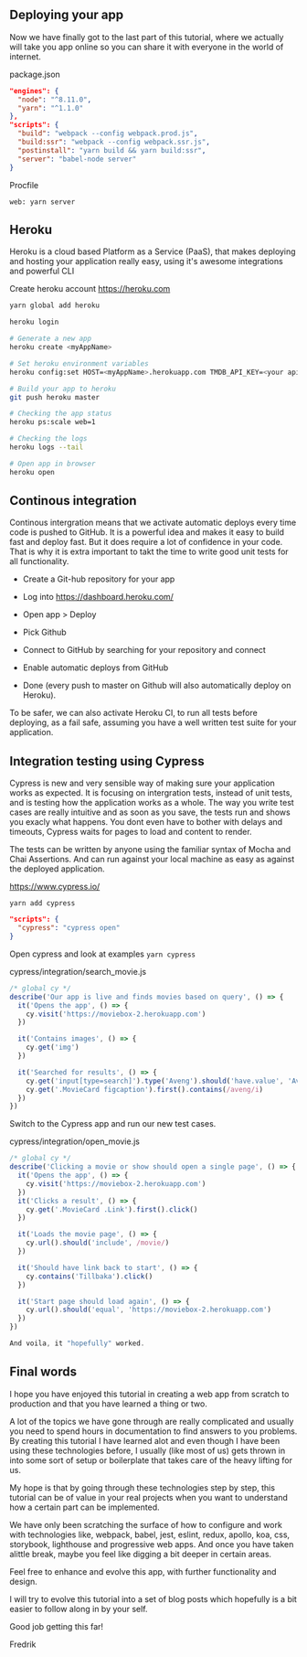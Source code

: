 ## Deploying your app

Now we have finally got to the last part of this tutorial, where we actually will take you app online so you can share it with everyone in the world of internet.

package.json

```json
"engines": {
  "node": "^8.11.0",
  "yarn": "^1.1.0"
},
"scripts": {
  "build": "webpack --config webpack.prod.js",
  "build:ssr": "webpack --config webpack.ssr.js",
  "postinstall": "yarn build && yarn build:ssr",
  "server": "babel-node server"
}
```

Procfile

```
web: yarn server
```

## Heroku
Heroku is a cloud based Platform as a Service (PaaS), that makes deploying and hosting your application really easy, using it's awesome integrations and powerful CLI

Create heroku account https://heroku.com

```bash
yarn global add heroku

heroku login

# Generate a new app
heroku create <myAppName>

# Set heroku environment variables
heroku config:set HOST=<myAppName>.herokuapp.com TMDB_API_KEY=<your api key>

# Build your app to heroku
git push heroku master

# Checking the app status
heroku ps:scale web=1

# Checking the logs
heroku logs --tail

# Open app in browser
heroku open
```

## Continous integration
Continous intergration means that we activate automatic deploys every time code is pushed to GitHub. It is a powerful idea and makes it easy to build fast and deploy fast. But it does require a lot of confidence in your code. That is why it is extra important to takt the time to write good unit tests for all functionality.

- Create a Git-hub repository for your app

- Log into https://dashboard.heroku.com/

- Open app > Deploy

- Pick Github

- Connect to GitHub by searching for your repository and connect

- Enable automatic deploys from GitHub

- Done (every push to master on Github will also automatically deploy on Heroku).

To be safer, we can also activate Heroku CI, to run all tests before deploying, as a fail safe, assuming you have a well written test suite for your application.


## Integration testing using Cypress

Cypress is new and very sensible way of making sure your application works as expected. It is focusing on intergration tests, instead of unit tests, and is testing how the application works as a whole. The way you write test cases are really intuitive and as soon as you save, the tests run and shows you exacly what happens. You dont even have to bother with delays and timeouts, Cypress waits for pages to load and content to render.

The tests can be written by anyone using the familiar syntax of Mocha and Chai Assertions. And can run against your local machine as easy as against the deployed application.

https://www.cypress.io/

`yarn add cypress`

```json
"scripts": {
  "cypress": "cypress open"
}
```

Open cypress and look at examples
`yarn cypress`

cypress/integration/search_movie.js

```js
/* global cy */
describe('Our app is live and finds movies based on query', () => {
  it('Opens the app', () => {
    cy.visit('https://moviebox-2.herokuapp.com')
  })

  it('Contains images', () => {
    cy.get('img')
  })

  it('Searched for results', () => {
    cy.get('input[type=search]').type('Aveng').should('have.value', 'Aveng')
    cy.get('.MovieCard figcaption').first().contains(/aveng/i)
  })
})
```

Switch to the Cypress app and run our new test cases.

cypress/integration/open_movie.js

```js
/* global cy */
describe('Clicking a movie or show should open a single page', () => {
  it('Opens the app', () => {
    cy.visit('https://moviebox-2.herokuapp.com')
  })
  it('Clicks a result', () => {
    cy.get('.MovieCard .Link').first().click()
  })

  it('Loads the movie page', () => {
    cy.url().should('include', /movie/)
  })

  it('Should have link back to start', () => {
    cy.contains('Tillbaka').click()
  })

  it('Start page should load again', () => {
    cy.url().should('equal', 'https://moviebox-2.herokuapp.com')
  })
})

And voila, it "hopefully" worked.
```

## Final words

I hope you have enjoyed this tutorial in creating a web app from scratch to production and that you have learned a thing or two.

A lot of the topics we have gone through are really complicated and usually you need to spend hours in documentation to find answers to you problems. By creating this tutorial I have learned alot and even though I have been using these technologies before, I usually (like most of us) gets thrown in into some sort of setup or boilerplate that takes care of the heavy lifting for us.

My hope is that by going through these technologies step by step, this tutorial can be of value in your real projects when you want to understand how a certain part can be implemented.

We have only been scratching the surface of how to configure and work with technologies like, webpack, babel, jest, eslint, redux, apollo, koa, css, storybook, lighthouse and progressive web apps. And once you have taken alittle break, maybe you feel like digging a bit deeper in certain areas.

Feel free to enhance and evolve this app, with further functionality and design.

I will try to evolve this tutorial into a set of blog posts which hopefully is a bit easier to follow along in by your self.

Good job getting this far!

Fredrik
